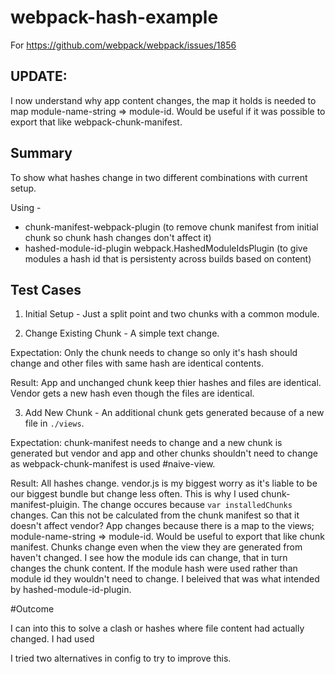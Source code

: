 # webpack-hash-example
For https://github.com/webpack/webpack/issues/1856

## UPDATE: 

I now understand why app content changes, the map it holds is needed to map module-name-string => module-id. Would be useful if it was possible to export that like webpack-chunk-manifest.



## Summary

To show what hashes change in two different combinations with current setup.

Using -

- chunk-manifest-webpack-plugin (to remove chunk manifest from initial chunk so chunk hash changes don't affect it)
- hashed-module-id-plugin webpack.HashedModuleIdsPlugin (to give modules a hash id that is persistenty across builds based on content)

## Test Cases

1. Initial Setup - Just a split point and two chunks with a common module.

2. Change Existing Chunk - A simple text change.

Expectation:
Only the chunk needs to change so only it's hash should change and other files with same hash are identical contents.

Result:
App and unchanged chunk keep thier hashes and files are identical. Vendor gets a new hash even though the files are identical.

3. Add New Chunk - An additional chunk gets generated because of a new file in `./views`. 

Expectation: 
chunk-manifest needs to change and a new chunk is generated but vendor and app and other chunks shouldn't need to change as webpack-chunk-manifest is used #naive-view.

Result: 
All hashes change. vendor.js is my biggest worry as it's liable to be our biggest bundle but change less often. This is why I used chunk-manifest-pluigin. The change occures because `var installedChunks` changes. Can this not be calculated from the chunk manifest so that it doesn't affect vendor?
App changes because there is a map to the views; module-name-string => module-id. Would be useful to export that like chunk manifest.
Chunks change even when the view they are generated from haven't changed. I see how the module ids can change, that in turn changes the chunk content. If the module hash were used rather than module id they wouldn't need to change. I beleived that was what intended by hashed-module-id-plugin.

#Outcome

I can into this to solve a clash or hashes where file content had actually changed. I had used 

I tried two alternatives in config to try to improve this.



